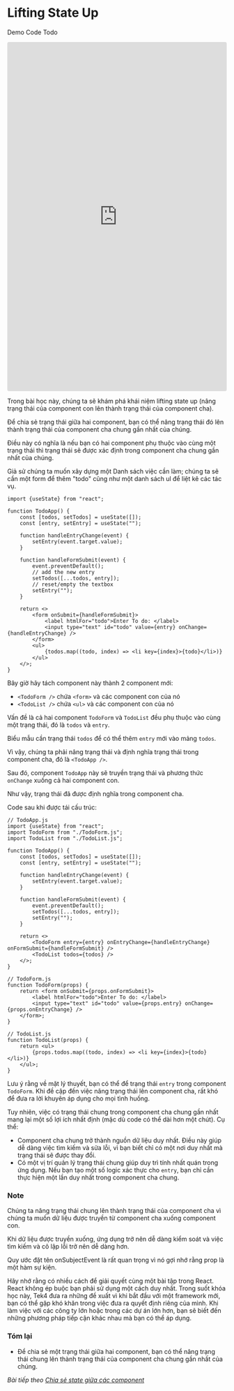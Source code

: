 # Lifting State Up

<!-- ![Create-HTML-1](images/ss17.jpg)  -->
Demo Code Todo

<iframe src="https://codesandbox.io/embed/wmndql?view=Editor+%2B+Preview&module=%2Fsrc%2Fcomponents%2FTodo.js&hidenavigation=1"
    style="width:100%; height: 800px; border:0; border-radius: 4px; overflow:hidden;"
    title="Todo"
    allow="accelerometer; ambient-light-sensor; camera; encrypted-media; geolocation; gyroscope; hid; microphone; midi; payment; usb; vr; xr-spatial-tracking"
    sandbox="allow-forms allow-modals allow-popups allow-presentation allow-same-origin allow-scripts"
></iframe>

Trong bài học này, chúng ta sẽ khám phá khái niệm lifting state up (nâng trạng thái của component con lên thành trạng thái của component cha).

Để chia sẻ trạng thái giữa hai component, bạn có thể nâng trạng thái đó lên thành trạng thái của component cha chung gần nhất của chúng.

Điều này có nghĩa là nếu bạn có hai component phụ thuộc vào cùng một trạng thái thì trạng thái sẽ được xác định trong component cha chung gần nhất của chúng.

Giả sử chúng ta muốn xây dựng một Danh sách việc cần làm; chúng ta sẽ cần một form để thêm "todo" cũng như một danh sách ul để liệt kê các tác vụ.

```
import {useState} from "react";

function TodoApp() {
    const [todos, setTodos] = useState([]);
    const [entry, setEntry] = useState("");

    function handleEntryChange(event) {
        setEntry(event.target.value);
    }

    function handleFormSubmit(event) {
        event.preventDefault();
        // add the new entry
        setTodos([...todos, entry]);
        // reset/empty the textbox
        setEntry("");
    }

    return <>
        <form onSubmit={handleFormSubmit}>
            <label htmlFor="todo">Enter To do: </label>
            <input type="text" id="todo" value={entry} onChange={handleEntryChange} />
        </form>
        <ul>
            {todos.map((todo, index) => <li key={index}>{todo}</li>)}
        </ul>
    </>;
}
```

Bây giờ hãy tách component này thành 2 component mới:

- `<TodoForm />` chứa `<form>` và các component con của nó
- `<TodoList />` chứa `<ul>` và các component con của nó

Vấn đề là cả hai component `TodoForm` và `TodoList` đều phụ thuộc vào cùng một trạng thái, đó là `todos` và `entry`.

Biểu mẫu cần trạng thái `todos` để có thể thêm `entry` mới vào mảng `todos`.

Vì vậy, chúng ta phải nâng trạng thái và định nghĩa trạng thái trong component cha, đó là `<TodoApp />`.

Sau đó, component `TodoApp` này sẽ truyền trạng thái và phương thức `onChange` xuống cả hai component con.

Như vậy, trạng thái đã được định nghĩa trong component cha.

Code sau khi được tái cấu trúc:

```
// TodoApp.js
import {useState} from "react";
import TodoForm from "./TodoForm.js";
import TodoList from "./TodoList.js";

function TodoApp() {
    const [todos, setTodos] = useState([]);
    const [entry, setEntry] = useState("");

    function handleEntryChange(event) {
        setEntry(event.target.value);
    }

    function handleFormSubmit(event) {
        event.preventDefault();
        setTodos([...todos, entry]);
        setEntry("");
    }

    return <>
        <TodoForm entry={entry} onEntryChange={handleEntryChange} onFormSubmit={handleFormSubmit} />
        <TodoList todos={todos} />
    </>;
}

// TodoForm.js
function TodoForm(props) {
    return <form onSubmit={props.onFormSubmit}>
        <label htmlFor="todo">Enter To do: </label>
        <input type="text" id="todo" value={props.entry} onChange={props.onEntryChange} />
    </form>;
}

// TodoList.js
function TodoList(props) {
    return <ul>
        {props.todos.map((todo, index) => <li key={index}>{todo}</li>)}
    </ul>;
}
```

Lưu ý rằng về mặt lý thuyết, bạn có thể để trạng thái `entry` trong component `TodoForm`. Khi đề cập đến việc nâng trạng thái lên component cha, rất khó để đưa ra lời khuyên áp dụng cho mọi tình huống.

Tuy nhiên, việc có trạng thái chung trong component cha chung gần nhất mang lại một số lợi ích nhất định (mặc dù code có thể dài hơn một chút). Cụ thể:

- Component cha chung trở thành nguồn dữ liệu duy nhất. Điều này giúp dễ dàng việc tìm kiếm và sửa lỗi, vì bạn biết chỉ có một nơi duy nhất mà trạng thái sẽ được thay đổi.
- Có một vị trí quản lý trạng thái chung giúp duy trì tính nhất quán trong ứng dụng. Nếu bạn tạo một số logic xác thực cho `entry`, bạn chỉ cần thực hiện một lần duy nhất trong component cha chung.

### Note

Chúng ta nâng trạng thái chung lên thành trạng thái của component cha vì chúng ta muốn dữ liệu được truyền từ component cha xuống component con.

Khi dữ liệu được truyền xuống, ứng dụng trở nên dễ dàng kiểm soát và việc tìm kiếm và cô lập lỗi trở nên dễ dàng hơn.

Quy ước đặt tên onSubjectEvent là rất quan trọng vì nó gợi nhớ rằng prop là một hàm sự kiện.

Hãy nhớ rằng có nhiều cách để giải quyết cùng một bài tập trong React. React không ép buộc bạn phải sử dụng một cách duy nhất. Trong suốt khóa học này, Tek4 đưa ra những đề xuất vì khi bắt đầu với một framework mới, bạn có thể gặp khó khăn trong việc đưa ra quyết định riêng của mình. Khi làm việc với các công ty lớn hoặc trong các dự án lớn hơn, bạn sẽ biết đến những phương pháp tiếp cận khác nhau mà bạn có thể áp dụng.

### Tóm lại

- Để chia sẻ một trạng thái giữa hai component, bạn có thể nâng trạng thái chung lên thành trạng thái của component cha chung gần nhất của chúng.

*Bài tiếp theo [Chia sẻ state giữa các component](/lesson/session/session_63_state_components.md)*
